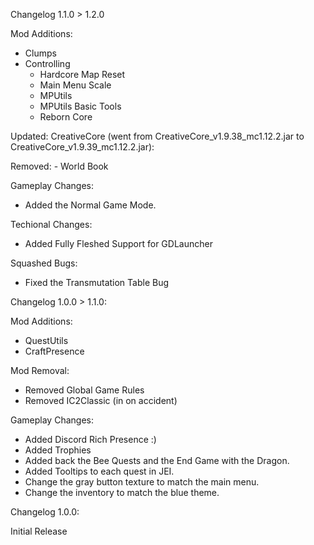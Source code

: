 Changelog 1.1.0 > 1.2.0

Mod Additions:
  - Clumps
  - Controlling
	- Hardcore Map Reset
	- Main Menu Scale
	- MPUtils
	- MPUtils Basic Tools
	- Reborn Core

Updated:
	CreativeCore (went from CreativeCore_v1.9.38_mc1.12.2.jar to CreativeCore_v1.9.39_mc1.12.2.jar):

Removed:
	- World Book

Gameplay Changes:
- Added the Normal Game Mode.

Techional Changes:
- Added Fully Fleshed Support for GDLauncher

Squashed Bugs:
- Fixed the Transmutation Table Bug




Changelog 1.0.0 > 1.1.0:

Mod Additions:
- QuestUtils
- CraftPresence

Mod Removal:
- Removed Global Game Rules
- Removed IC2Classic (in on accident)

Gameplay Changes:
- Added Discord Rich Presence :)
- Added Trophies
- Added back the Bee Quests and the End Game with the Dragon.
- Added Tooltips to each quest in JEI.
- Change the gray button texture to match the main menu.
- Change the inventory to match the blue theme.




Changelog 1.0.0:

Initial Release
